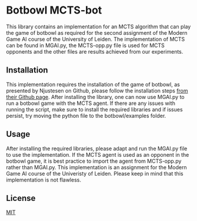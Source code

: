 # Botbowl MCTS-bot

This library contains an implementation for an MCTS algorithm that can play the game of botbowl as required for the second assignment of the Modern Game AI course of the University of Leiden. The implementation of MCTS can be found in MGAI.py, the MCTS-opp.py file is used for MCTS opponents and the other files are results achieved from our experiments.

## Installation

This implementation requires the installation of the game of botbowl, as presented by Njustesen on Github, please follow the installation steps [from their Github page](https://njustesen.github.io/botbowl/). After installing the library, one can now use MGAI.py to run a botbowl game with the MCTS agent. If there are any issues with running the script, make sure to install the required libraries and if issues persist, try moving the python file to the botbowl/examples folder.

## Usage

After installing the required libraries, please adapt and run the MGAI.py file to use the implementation. If the MCTS agent is used as an opponent in the botbowl game, it is best practice to import the agent from MCTS-opp.py rather than MGAI.py. This implementation is an assignment for the Modern Game AI course of the Univeristy of Leiden. Please keep in mind that this implementation is not flawless.

## License
[MIT](https://choosealicense.com/licenses/mit/)
